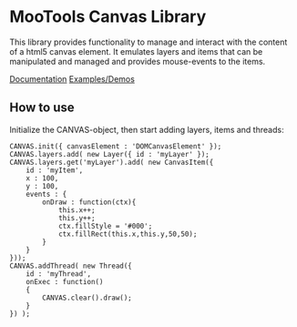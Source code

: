 MooTools Canvas Library
===========

This library provides functionality to manage and interact with the content of a html5 canvas element. It emulates layers and items that can be manipulated and managed and provides mouse-events to the items. 

[Documentation](http://forvar.de/js/mcl/docs.CANVAS.html)
[Examples/Demos](http://forvar.de/js/mcl/examples.html)

How to use
----------

Initialize the CANVAS-object, then start adding layers, items and threads:

	CANVAS.init({ canvasElement : 'DOMCanvasElement' });
	CANVAS.layers.add( new Layer({ id : 'myLayer' });
	CANVAS.layers.get('myLayer').add( new CanvasItem({
		id : 'myItem',
		x : 100,
		y : 100,
		events : {
			onDraw : function(ctx){
				this.x++;
				this.y++;
				ctx.fillStyle = '#000';
				ctx.fillRect(this.x,this.y,50,50);
			}
		}
	}));
	CANVAS.addThread( new Thread({ 
		id : 'myThread',
		onExec : function()
		{
			CANVAS.clear().draw();
		}
	}) );
